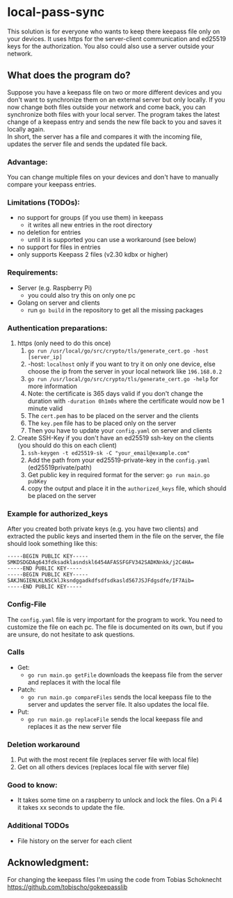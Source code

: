 # local-pass-sync
This solution is for everyone who wants to keep there keepass file only on your devices.
It uses https for the server-client communication and ed25519 keys for the authorization.
You also could also use a server outside your network.

## What does the program do? <br>
Suppose you have a keepass file on two or more different devices and you don't want to synchronize them on an external server but only locally. If you now change both files outside your network and come back, you can synchronize both files with your local server. The program takes the latest change of a keepass entry and sends the new file back to you and saves it locally again.
<br>
In short, the server has a file and compares it with the incoming file, updates the server file and sends the updated file back.

### Advantage: <br>
You can change multiple files on your devices and don't have to manually compare your keepass entries.

### Limitations (TODOs):
* no support for groups (if you use them) in keepass
    * it writes all new entries in the root directory
* no deletion for entries
    * until it is supported you can use a workaround (see below)
* no support for files in entries
* only supports Keepass 2 files (v2.30 kdbx or higher)

### Requirements:
* Server (e.g. Raspberry Pi)
    * you could also try this on only one pc
* Golang on server and clients
    * run `go build` in the repository to get all the missing packages

### Authentication preparations:
1. https (only need to do this once)
    1. `go run /usr/local/go/src/crypto/tls/generate_cert.go -host [server_ip]`
    2. -host: `localhost` only if you want to try it on only one device, else choose the ip from the server in your local network like `196.168.0.2`
    3. `go run /usr/local/go/src/crypto/tls/generate_cert.go -help` for more information
    4. Note: the certificate is 365 days valid if you don't change the duration with `-duration 0h1m0s` where the certificate would now be 1 minute valid
    5. The `cert.pem` has to be placed on the server and the clients
    6. The `key.pem` file has to be placed only on the server
    7. Then you have to update your `config.yaml` on server and clients
2. Create SSH-Key if you don't have an ed25519 ssh-key on the clients (you should do this on each client)
    1. `ssh-keygen -t ed25519-sk -C "your_email@example.com"`
    2. Add the path from your ed25519-private-key in the `config.yaml` (ed25519private/path)
    3. Get public key in required format for the server: `go run main.go pubKey`
    4. copy the output and place it in the `authorized_keys` file, which should be placed on the server

### Example for authorized_keys
After you created both private keys (e.g. you have two clients) and extracted the public keys and inserted them in the file on the server, the file should look something like this:
```
-----BEGIN PUBLIC KEY-----
SMKDSDGDAg643fdksadklasndskl6454AFASSFGFV342SADKNnkk/j2C4HA=
-----END PUBLIC KEY-----
-----BEGIN PUBLIC KEY-----
SAKJNGIENLKLNSCklJksndggadkdfsdfsdkasld567JSJFdgsdfe/IF7Aib=
-----END PUBLIC KEY-----
```

### Config-File
The `config.yaml` file is very important for the program to work. You need to customize the file on each pc. The file is documented on its own, but if you are unsure, do not hesitate to ask questions.


### Calls
* Get:
    * `go run main.go getFile` downloads the keepass file from the server and replaces it with the local file
* Patch:
    * `go run main.go compareFiles` sends the local keepass file to the server and updates the server file. It also updates the local file.
* Put:
    * `go run main.go replaceFile` sends the local keepass file and replaces it as the new server file

### Deletion workaround
1. Put with the most recent file (replaces server file with local file)
2. Get on all others devices (replaces local file with server file)

### Good to know:
* It takes some time on a raspberry to unlock and lock the files. On a Pi 4 it takes xx seconds to update the file.

### Additional TODOs
* File history on the server for each client


## Acknowledgment:<br>
For changing the keepass files I'm using the code from Tobias Schoknecht
https://github.com/tobischo/gokeepasslib
